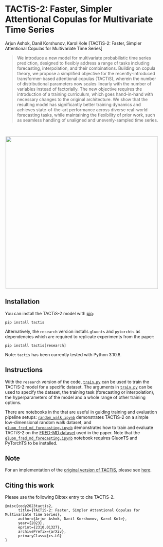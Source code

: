 # TACTiS-2: Faster, Simpler Attentional Copulas for Multivariate Time Series

Arjun Ashok, Danil Korshunov, Karol Kole [TACTiS-2: Faster, Simpler Attentional Copulas for Multivariate Time Series]

> We introduce a new model for multivariate probabilistic time series prediction, designed to flexibly address a range of tasks including forecasting, interpolation, and their combinations. Building on copula theory, we propose a simplified objective for the recently-introduced transformer-based attentional copulas (TACTiS), wherein the number of distributional parameters now scales linearly with the number of variables instead of factorially. The new objective requires the introduction of a training curriculum, which goes hand-in-hand with necessary changes to the original architecture. We show that the resulting model has significantly better training dynamics and achieves state-of-the-art performance across diverse real-world forecasting tasks, while maintaining the flexibility of prior work, such as seamless handling of unaligned and unevenly-sampled time series.

<br />

<p align="center">
  <img src="https://github.com/cody06412/tactis/blob/tactis-2/cover.png?raw=true" width="500" />
</p>


## Installation

You can install the TACTiS-2 model with [pip](https://pip.pypa.io/):

```console
pip install tactis
```

Alternatively, the `research` version installs `gluonts` and `pytorchts` as dependencies which are required to replicate experiments from the paper:

```console
pip install tactis[research]
```

Note: `tactis` has been currently tested with Python 3.10.8.

## Instructions

With the `research` version of the code, [`train.py`](https://github.com/cody06412/tactis/blob/tactis-2/train.py) can be used to train the TACTiS-2 model for a specific dataset. The arguments in [`train.py`](https://github.com/cody06412/tactis/blob/tactis-2/train.py) can be used to specify the dataset, the training task (forecasting or interpolation), the hyperparameters of the model and a whole range of other training options.

There are notebooks in the that are useful in guiding training and evaluation pipeline setups: [`random_walk.ipynb`](https://github.com/cody06412/tactis/blob/tactis-2/demo/random_walk.ipynb) demonstrates TACTiS-2 on a simple low-dimensional random walk dataset, and [`gluon_fred_md_forecasting.ipynb`](https://github.com/cody06412/tactis/blob/tactis-2/demo/gluon_fred_md_forecasting.ipynb) demonstrates how to train and evaluate TACTiS-2 on the [FRED-MD dataset](https://zenodo.org/records/4654833) used in the paper. Note that the [`gluon_fred_md_forecasting.ipynb`](https://github.com/cody06412/tactis/blob/tactis-2/demo/gluon_fred_md_forecasting.ipynb) notebook requires GluonTS and PyTorchTS to be installed.


## Note

For an implementation of the [original version of TACTiS](https://arxiv.org/abs/2202.03528), please see [here](https://github.com/cody06412/tactis/tree/v1.0.0).

## Citing this work

Please use the following Bibtex entry to cite TACTiS-2.

```
@misc{cody2023tactis2,
      title={TACTiS-2: Faster, Simpler Attentional Copulas for Multivariate Time Series}, 
      author={Arjun Ashok, Danil Korshunov, Karol Kole},
      year={2023},
      eprint={2310.01327},
      archivePrefix={arXiv},
      primaryClass={cs.LG}
}
```
